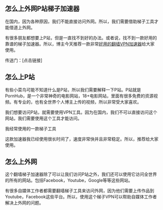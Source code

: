 ## 怎么上外网P站梯子加速器 #
在国内，因为各种原因，我们不能直接访问外网。所以，我们需要借助梯子工具才能借道上外网。

有很多朋友都想要上P站，但是一直找不到好的办法。或者说，找不到一款好用的靠谱的梯子加速器。所以，博主今天推荐一款非常[好用的翻墙VPN加速器](https://github.com/Tonyforfun94/best-vpn)给大家使用。

传送门：[点击链接]

## 怎么上P站 ##
有些小菜鸟可能不知道什么是P站，所以我们需要解释一下P站。P站就是PornHub，是一个非常神奇的电影网站，18+电影网站，里面有很多免费的资源视频。有专业的，也有全世界个人博主上传的视频，所以非常受大家喜欢。

我们想要访问P站，就需要使用VPN工具。因为在国内，我们不可以直接访问这个网站，我们需要使用这个工具才能访问。

我经常使用的一款梯子工具

这款加速器我已经使用很长时间了，速度非常快并且非常稳定。所以，推荐给大家使用。

## 怎么上外网 ##
这个翻墙梯子加速器除了可以让我们访问P站之外，我们还可以使用它访问全世界的所有的网站。包括Facebook，Youtube，Google等等这些网站。

有很多自媒体工作者都需要翻墙梯子工具来访问外网，因为他们需要上传作品到Youtube，Facebook这些平台。所以，使用这个梯子VPN可以帮助自媒体工作者解决上外网的问题。
